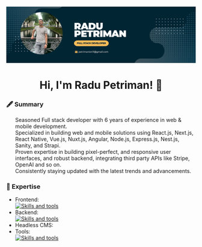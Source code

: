 [![Cover image for](Cover.png)](https://github.com/Radu-md11/)

<h1 align="center">Hi, I'm Radu Petriman! 👋 </h1>

<h3><strong>🖋️ Summary</strong></h3>
<ul>
  <p>
    Seasoned Full stack developer with 6 years of experience in web & mobile development.<br/>
    Specialized in building web and mobile solutions using React.js, Next.js, React Native, Vue.js, Nuxt.js, Angular, Node.js, Express.js, Nest.js, Sanity, and Strapi.<br/>
    Proven expertise in building pixel-perfect, and responsive user interfaces, and robust backend, integrating third party APIs like Stripe, OpenAI and so on.<br/>
    Consistently staying updated with the latest trends and advancements.
  </p>
</ul>

<h3><strong>🥼 Expertise</strong></h3>
<ul>
  <li>
    Frontend:<br/>
    <a href="https://skillicons.dev">
      <img src="https://skillicons.dev/icons?i=html,css,js,ts" alt="Skills and tools"/>
    </a>
  </li>
  <li>
    Backend:<br/>
    <a href="https://skillicons.dev">
      <img src="https://skillicons.dev/icons?i=nodejs,express,nestjs,go,redis" alt="Skills and tools"/>
    </a>
  </li>
  <li>
    Headless CMS:<br/>
    
  </li>
  <li>
    Tools:<br/>
    <a href="https://skillicons.dev">
      <img src="https://skillicons.dev/icons?i=github,git,bitbucket,postman" alt="Skills and tools"/>
    </a>
  </li>
</ul>
